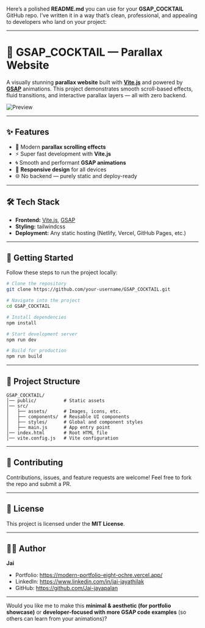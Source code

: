 Here’s a polished **README.md** you can use for your **GSAP\_COCKTAIL** GitHub repo. I’ve written it in a way that’s clean, professional, and appealing to developers who land on your project:

---

# 🍹 GSAP\_COCKTAIL — Parallax Website

A visually stunning **parallax website** built with **[Vite.js](https://vitejs.dev/)** and powered by **[GSAP](https://greensock.com/gsap/)** animations.
This project demonstrates smooth scroll-based effects, fluid transitions, and interactive parallax layers — all with zero backend.

![Preview](./preview.gif) <!-- Replace with actual preview image/gif if available -->

---

## ✨ Features

* 🎨 Modern **parallax scrolling effects**
* ⚡ Super fast development with **Vite.js**
* 🌀 Smooth and performant **GSAP animations**
* 📱 **Responsive design** for all devices
* 🌐 No backend — purely static and deploy-ready

---

## 🛠️ Tech Stack

* **Frontend:** [Vite.js](https://vitejs.dev/), [GSAP](https://greensock.com/gsap/)
* **Styling:** tailwindcss
* **Deployment:** Any static hosting (Netlify, Vercel, GitHub Pages, etc.)

---

## 🚀 Getting Started

Follow these steps to run the project locally:

```bash
# Clone the repository
git clone https://github.com/your-username/GSAP_COCKTAIL.git

# Navigate into the project
cd GSAP_COCKTAIL

# Install dependencies
npm install

# Start development server
npm run dev

# Build for production
npm run build
```

---

## 📂 Project Structure

```
GSAP_COCKTAIL/
│── public/          # Static assets
│── src/
│   ├── assets/      # Images, icons, etc.
│   ├── components/  # Reusable UI components
│   ├── styles/      # Global and component styles
│   ├── main.js      # App entry point
│── index.html       # Root HTML file
│── vite.config.js   # Vite configuration
```

---

## 🤝 Contributing

Contributions, issues, and feature requests are welcome!
Feel free to fork the repo and submit a PR.

---

## 📜 License

This project is licensed under the **MIT License**.

---

## 👨‍💻 Author

**Jai**

* Portfolio: https://modern-portfolio-eight-ochre.vercel.app/
* LinkedIn: https://www.linkedin.com/in/jai-jayathilak
* GitHub: https://github.com/Jai-jayapalan

---

Would you like me to make this **minimal & aesthetic (for portfolio showcase)** or **developer-focused with more GSAP code examples** (so others can learn from your animations)?
